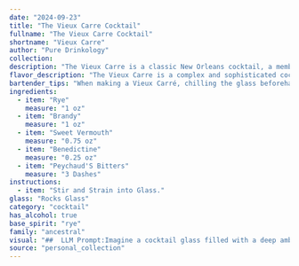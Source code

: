 ```yaml
---
date: "2024-09-23"
title: "The Vieux Carre Cocktail"
fullname: "The Vieux Carre Cocktail"
shortname: "Vieux Carre"
author: "Pure Drinkology"
collection:
description: "The Vieux Carre is a classic New Orleans cocktail, a member of the Old Fashioned family, characterized by its rich, complex flavors.  Created in the 1930s at the Hotel Monteleone's Carousel Bar, it's a sophisticated blend of rye, brandy, sweet vermouth, Benedictine, and Peychaud's Bitters. "
flavor_description: "The Vieux Carre is a complex and sophisticated cocktail. Its rye whiskey backbone provides spice and backbone, while the brandy lends fruitiness and richness. Sweet vermouth adds sweetness and herbal notes, while Benedictine brings a hint of honey and spice. Peychaud's bitters round out the profile with a touch of bitter orange and clove. The result is a balanced and deeply flavorful cocktail that is both warming and refreshing. "
bartender_tips: "When making a Vieux Carré, chilling the glass beforehand is key for a refreshing experience.  Use a good quality rye and brandy for depth of flavor. Don't skimp on the Benedictine; it adds complexity.  Stir gently, not vigorously, to avoid bruising the ingredients.  Garnish with a lemon twist and enjoy the rich, elegant complexity. "
ingredients:
  - item: "Rye"
    measure: "1 oz"
  - item: "Brandy"
    measure: "1 oz"
  - item: "Sweet Vermouth"
    measure: "0.75 oz"
  - item: "Benedictine"
    measure: "0.25 oz"
  - item: "Peychaud'S Bitters"
    measure: "3 Dashes"
instructions:
  - item: "Stir and Strain into Glass."
glass: "Rocks Glass"
category: "cocktail"
has_alcohol: true
base_spirit: "rye"
family: "ancestral"
visual: "##  LLM Prompt:Imagine a cocktail glass filled with a deep amber liquid, its surface shimmering with a subtle oiliness.  The color is reminiscent of polished mahogany, but with a hint of warm, reddish-brown undertones. Tiny bubbles, like whispers of spice, dance around the edges of the glass, slowly rising towards the surface. The aroma, a complex blend of sweet and smoky notes, wafts upwards, promising a taste as intriguing as its appearance. **Describe this cocktail in detail, focusing on its color, texture, and how the light plays off its surface. You can use metaphors and vivid imagery to capture its unique visual appeal. ** "
source: "personal_collection"
---
```


